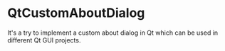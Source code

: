 # QtCustomAboutDialog
It's a try to implement a custom about dialog in Qt which can be used in different Qt GUI projects.
